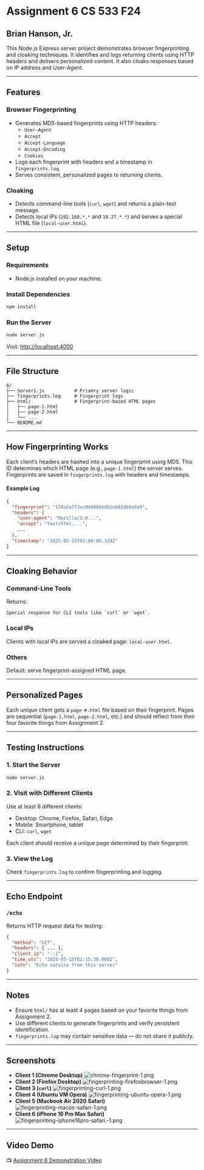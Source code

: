 # Assignment 6 CS 533 F24
## Brian Hanson, Jr.


This Node.js Express server project demonstrates browser fingerprinting and cloaking techniques. It identifies and logs returning clients using HTTP headers and delivers personalized content. It also cloaks responses based on IP address and User-Agent.

---

## Features

### Browser Fingerprinting
- Generates MD5-based fingerprints using HTTP headers:
  - `User-Agent`
  - `Accept`
  - `Accept-Language`
  - `Accept-Encoding`
  - `Cookies`
- Logs each fingerprint with headers and a timestamp in `fingerprints.log`.
- Serves consistent, personalized pages to returning clients.

### Cloaking
- Detects command-line tools (`curl`, `wget`) and returns a plain-text message.
- Detects local IPs (`192.168.*.*` and `10.27.*.*`) and serves a special HTML file (`local-user.html`).

---

## Setup

### Requirements
- Node.js installed on your machine.

### Install Dependencies
```bash
npm install
```

### Run the Server
```bash
node server.js
```

Visit: [http://localhost:4000](http://localhost:4000)

---

## File Structure

```
6/
├── Server1.js           # Priamry server logic
├── fingerprints.log     # Fingerprint logs
├── html/                # Fingerprint-based HTML pages
│   ├── page-1.html
│   ├── page-2.html
│   └── ...
└── README.md
```

---

## How Fingerprinting Works

Each client’s headers are hashed into a unique fingerprint using MD5. This ID determines which HTML page (e.g., `page-1.html`) the server serves. Fingerprints are saved in `fingerprints.log` with headers and timestamps.

#### Example Log
```json
{
  "fingerprint": "139a2a7f3ac0d400bbd61e601d68a8a9",
  "headers": {
    "user-agent": "Mozilla/5.0...",
    "accept": "text/html,...",
    ...
  },
  "timestamp": "2025-05-15T02:04:06.329Z"
}
```

---

## Cloaking Behavior

### Command-Line Tools
Returns:
```
Special response for CLI tools like `curl` or `wget`.
```

### Local IPs
Clients with local IPs are served a cloaked page: `local-user.html`.

### Others
Default: serve fingerprint-assigned HTML page.

---

## Personalized Pages
Each unique client gets a `page-#.html` file based on their fingerprint. Pages are sequential (`page-1.html`, `page-2.html`, etc.) and should reflect from their four favorite things from Assignment 2.

---

## Testing Instructions

### 1. Start the Server
```bash
node server.js
```

### 2. Visit with Different Clients
Use at least 6 different clients:
- Desktop: Chrome, Firefox, Safari, Edge
- Mobile: Smartphone, tablet
- CLI: `curl`, `wget`

Each client should receive a unique page determined by their fingerprint.

### 3. View the Log
Check `fingerprints.log` to confirm fingerprinting and logging.

---

## Echo Endpoint

### `/echo`
Returns HTTP request data for testing:
```json
{
  "method": "GET",
  "headers": { ... },
  "client_ip": "::1",
  "time_utc": "2025-05-15T02:15:30.000Z",
  "info": "Echo service from this server"
}
```

---

## Notes

- Ensure `html/` has at least 4 pages based on your favorite things from Assignment 2.
- Use different clients to generate fingerprints and verify persistent identification.
- `fingerprints.log` may contain sensitive data — do not share it publicly.

---

## Screenshots

- **Client 1 (Chrome Desktop)** ![chrome-fingerprint-1.png](chrome-fingerprint-1.png)
- **Client 2 (Firefox Desktop)** ![fingerprinting-firefoxbrowser-1.png](fingerprinting-firefoxbrowser-1.png)
- **Client 3 (`curl`)** ![fingerprinting-curl-1.png](fingerprinting-curl-1.png)
- **Client 4 (Ubuntu VM Opera)** ![fingerprinting-ubuntu-opera-1.png]()
- **Client 5 (Macbook Air 2020 Safari)** ![fingerprinting-macos-safari-1.png]()
- **Client 6 (iPhone 16 Pro Max Safari)** ![fingerprinting-iphone16pro-safari.-1.png]()

---

## Video Demo

📺 [Assignment 6 Demonstration Video](https://youtu.be/nGOG8Fy2ffA)
